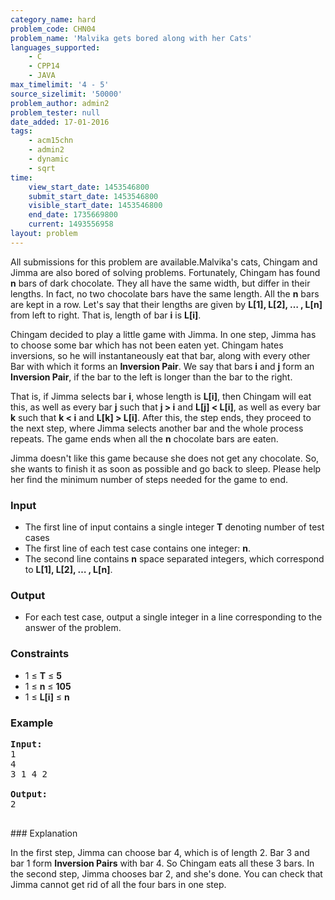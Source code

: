 ```yaml
---
category_name: hard
problem_code: CHN04
problem_name: 'Malvika gets bored along with her Cats'
languages_supported:
    - C
    - CPP14
    - JAVA
max_timelimit: '4 - 5'
source_sizelimit: '50000'
problem_author: admin2
problem_tester: null
date_added: 17-01-2016
tags:
    - acm15chn
    - admin2
    - dynamic
    - sqrt
time:
    view_start_date: 1453546800
    submit_start_date: 1453546800
    visible_start_date: 1453546800
    end_date: 1735669800
    current: 1493556958
layout: problem
---
```

All submissions for this problem are available.Malvika's cats, Chingam and Jimma are also bored of solving problems. Fortunately, Chingam has found **n** bars of dark chocolate. They all have the same width, but differ in their lengths. In fact, no two chocolate bars have the same length. All the **n** bars are kept in a row. Let's say that their lengths are given by **L\[1\], L\[2\], … , L\[n\]** from left to right. That is, length of bar **i** is **L\[i\]**.

Chingam decided to play a little game with Jimma. In one step, Jimma has to choose some bar which has not been eaten yet. Chingam hates inversions, so he will instantaneously eat that bar, along with every other Bar with which it forms an **Inversion Pair**. We say that bars **i** and **j** form an **Inversion Pair**, if the bar to the left is longer than the bar to the right.

That is, if Jimma selects bar **i**, whose length is **L\[i\]**, then Chingam will eat this, as well as every bar **j** such that **j > i** and **L\[j\] < L\[i\]**, as well as every bar **k** such that **k < i** and **L\[k\] > L\[i\]**. After this, the step ends, they proceed to the next step, where Jimma selects another bar and the whole process repeats. The game ends when all the **n** chocolate bars are eaten.

Jimma doesn't like this game because she does not get any chocolate. So, she wants to finish it as soon as possible and go back to sleep. Please help her find the minimum number of steps needed for the game to end.

### Input

- The first line of input contains a single integer **T** denoting number of test cases
- The first line of each test case contains one integer: **n**.
- The second line contains **n** space separated integers, which correspond to **L\[1\], L\[2\], … , L\[n\]**.

### Output

- For each test case, output a single integer in a line corresponding to the answer of the problem.

### Constraints

- 1 ≤ **T** ≤ **5**
- 1 ≤ **n** ≤ **105**
- 1 ≤ **L\[i\]** ≤ **n**

### Example

<pre><b>Input:</b>
1
4
3 1 4 2

<b>Output:</b>
2

</pre>### Explanation
In the first step, Jimma can choose bar 4, which is of length 2. Bar 3 and bar 1 form **Inversion Pairs** with bar 4. So Chingam eats all these 3 bars. In the second step, Jimma chooses bar 2, and she's done. You can check that Jimma cannot get rid of all the four bars in one step.

